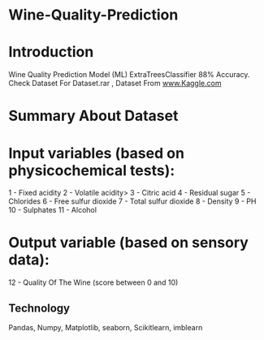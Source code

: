# Wine-Quality-Prediction

# Introduction
Wine Quality Prediction Model (ML) ExtraTreesClassifier 88% Accuracy. Check Dataset For Dataset.rar , Dataset From www.Kaggle.com

# Summary About Dataset
# Input variables (based on physicochemical tests):
1 - Fixed acidity
2 - Volatile acidity>
3 - Citric acid
4 - Residual sugar
5 - Chlorides
6 - Free sulfur dioxide
7 - Total sulfur dioxide
8 - Density
9 - PH
10 - Sulphates
11 - Alcohol

# Output variable (based on sensory data):
12 - Quality Of The Wine (score between 0 and 10)

## Technology
Pandas, Numpy, Matplotlib, seaborn, Scikitlearn, imblearn 
